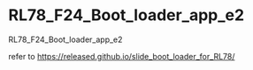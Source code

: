 # RL78_F24_Boot_loader_app_e2
 RL78_F24_Boot_loader_app_e2

refer to https://released.github.io/slide_boot_loader_for_RL78/
